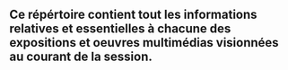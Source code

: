 ## Ce répértoire contient tout les informations relatives et essentielles à chacune des expositions et oeuvres multimédias visionnées au courant de la session. 

